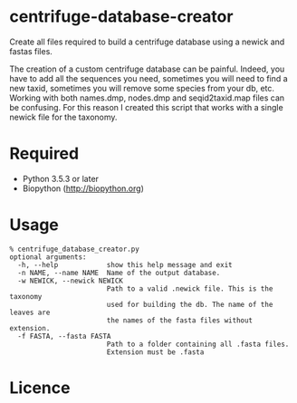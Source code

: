 # centrifuge-database-creator
Create all files required to build a centrifuge database using a newick and fastas files.

The creation of a custom centrifuge database can be painful. Indeed, you have to add all the sequences you need, sometimes you will need to find a new taxid, sometimes you will remove some species from your db, etc. Working with both names.dmp, nodes.dmp and seqid2taxid.map files can be confusing. For this reason I created this script that works with a single newick file for the taxonomy.


# Required
* Python 3.5.3 or later
* Biopython (http://biopython.org)


# Usage

```
% centrifuge_database_creator.py
optional arguments:
  -h, --help            show this help message and exit
  -n NAME, --name NAME  Name of the output database.
  -w NEWICK, --newick NEWICK
                        Path to a valid .newick file. This is the taxonomy
                        used for building the db. The name of the leaves are
                        the names of the fasta files without extension.
  -f FASTA, --fasta FASTA
                        Path to a folder containing all .fasta files.
                        Extension must be .fasta
```



# Licence

